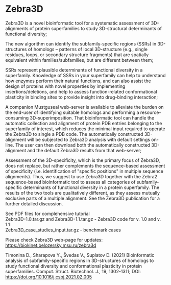 # Zebra3D

Zebra3D is a novel bioinformatic tool for a systematic assessment of 3D-alignments of protein superfamilies to study 3D-structural determinants of functional diversity;

The new algorithm can identify the subfamily-specific regions (SSRs) in 3D-structures of homologs – patterns of local 3D-structure (e.g., single residues, loops, or secondary structure fragments) that are spatially equivalent within families/subfamilies, but are different between them;

SSRs represent plausible determinants of functional diversity in a superfamily. Knowledge of SSRs in your superfamily can help to understand how enzymes perform their natural functions, and can also assist the design of proteins with novel properties by implementing insertions/deletions, and help to assess function-related conformational plasticity in binding sites to provide insight into drug-binding interaction;

A companion Mustguseal web-server is available to alleviate the burden on the end-user of identifying suitable homologs and performing a resource-consuming 3D-superimposition. That bioinformatic tool can handle the automatic collection and alignment of protein PDB entries belonging to the superfamily of interest, which reduces the minimal input required to operate the Zebra3D to single a PDB code. The automatically constructed 3D-alignment will be subjected to Zebra3D analysis with default settings on-line. The user can then download both the automatically constructed 3D-alignment and the default Zebra3D results from that web-server;

Assessment of the 3D-specificity, which is the primary focus of Zebra3D, does not replace, but rather complements the sequence-based assessment of specificity (i.e. identification of "specific positions" in multiple sequence alignments). Thus, we suggest to use Zebra3D together with the Zebra2 sequence-based bioinformatic tool to assess all categories of subfamily-specific determinants of functional diversity in a protein superfamily. The results of the two tools are qualitatively different, as they assess mutually exclusive parts of a multiple alignment. See the Zebra3D publication for a further detailed discussion.

See PDF files for complehensive tutorial<BR>
Zebra3D-1.0.tar.gz and Zebra3D-1.1.tar.gz - Zebra3D code for v. 1.0 and v. 1.1<BR>
Zebra3D_case_studies_input.tar.gz - benchmark cases<BR>

Please check Zebra3D web-page for updates: https://biokinet.belozersky.msu.ru/zebra3d

Timonina D., Sharapova Y., Švedas V., Suplatov D. (2021) Bioinformatic analysis of subfamily-specific regions in 3D-structures of homologs to study functional diversity and conformational plasticity in protein superfamilies. Comput. Struct. Biotechnol. J., 19, 1302-1311; DOI: https://doi.org/10.1016/j.csbj.2021.02.005

